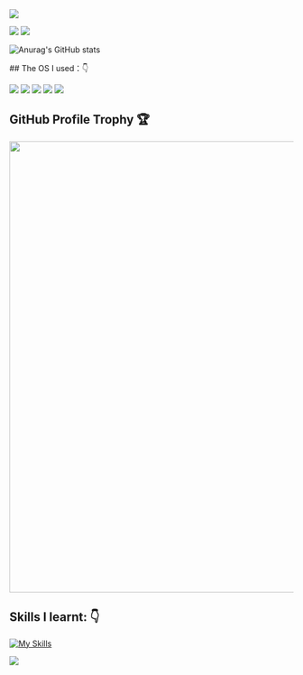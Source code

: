 <img src="https://readme-typing-svg.herokuapp.com/?lines=Hi%20My%20Friends%20，Welcome%20To%20My%20Github！;Hope%20You%20Have%20A%20Nice%20Day%20:)&font=Roboto" />
<p>
<a href="http://www.lunatic007.top"><img src="https://img.shields.io/badge/Website-Lunatic%E5%AF%92%E9%B8%A6%E7%9A%84%E5%B0%8F%E5%AE%87%E5%AE%99-blue"/></a>
<a href="https://blog.csdn.net/qq_60923912?spm=1000.2115.3001.5343"><img src="https://img.shields.io/static/v1?label=Blog&message=CSDN&color=red"/></a>
</p>


<!--GitHub Readme Stats-->
![Anurag's GitHub stats](https://github-readme-stats.vercel.app/api?username=goodlunatic&show_icons=true&theme=radical)

<p align="left">
## The OS I used：👇
 
<img src="https://img.shields.io/badge/iOS-000000?style=for-the-badge&logo=ios&logoColor=white"/>  <img src="https://img.shields.io/badge/Cent%20OS-262577?style=for-the-badge&logo=CentOS&logoColor=white"/>  <img src="https://img.shields.io/badge/Debian-A81D33?style=for-the-badge&logo=debian&logoColor=white"/>  <img src="https://img.shields.io/badge/Kali_Linux-557C94?style=for-the-badge&logo=kali-linux&logoColor=white"/>  <img src="https://img.shields.io/badge/Deepin-007CFF?style=for-the-badge&logo=deepin&logoColor=white"/>
</p>

## GitHub Profile Trophy 🏆

<a href="https://github.com/goodlunatic">
  <img width=800 src="https://github-profile-trophy.vercel.app/?username=goodlunatic&column=8&theme=gruvbox&no-frame=true"/>
</a>

## Skills I learnt:  👇
<p align="left">

[![My Skills](https://skillicons.dev/icons?i=c,cpp,py,js,html,css,php,wordpress,docker,vim,linux,mysql,powershell,ps,pr)](https://skillicons.dev)
</p>

<p>

</p>

<!--Github Readme Activity Graph-->
![](https://activity-graph.herokuapp.com/graph?username=goodlunatic&theme=github)















<!--
**goodlunatic/goodlunatic** is a ✨ _special_ ✨ repository because its `README.md` (this file) appears on your GitHub profile.
Here are some ideas to get you started:

- 🔭 I’m currently working on ...
- 🌱 I’m currently learning ...
- 👯 I’m looking to collaborate on ...
- 🤔 I’m looking for help with ...
- 💬 Ask me about ...
- 📫 How to reach me: ...
- 😄 Pronouns: ...
- ⚡ Fun fact: ...
-->
